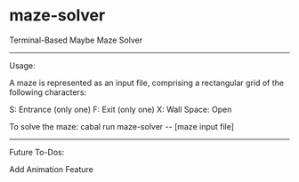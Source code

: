 # maze-solver

Terminal-Based Maybe Maze Solver

-------------------------------------------------------------------
Usage:

A maze is represented as an input file, comprising a rectangular grid of the following characters:

S: Entrance (only one)
F: Exit (only one)
X: Wall
Space: Open

To solve the maze:
cabal run maze-solver -- [maze input file]

---------------------------------------------------------------------
Future To-Dos:

Add Animation Feature
